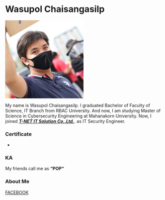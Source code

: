 # Wasupol Chaisangasilp

<img align="center" src ="code4sec/images/000.jpg" width ="50%">

My name is Wasupol Chaisangasilp. I graduated Bachelor of Faculty of Science, IT Branch from RBAC University. And now, I am studying Master of Science in Cybersecurity Engineering at Mahanakorn University. Now, I joined ***[T-NET IT Solution Co,.Ltd.](www.tnetitsolution.co.th)***. as IT Security Engineer.

### Certificate
-

### KA
My friends call me as **“POP“**

### About Me
[FACEBOOK](https://www.facebook.com/profile.php?id=100004069626150)
